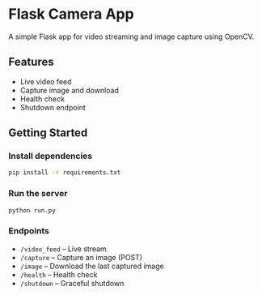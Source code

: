 # Flask Camera App

A simple Flask app for video streaming and image capture using OpenCV.

## Features

- Live video feed
- Capture image and download
- Health check
- Shutdown endpoint

## Getting Started

### Install dependencies

```bash
pip install -r requirements.txt
```

### Run the server

```bash
python run.py
```

### Endpoints

- `/video_feed` – Live stream
- `/capture` – Capture an image (POST)
- `/image` – Download the last captured image
- `/health` – Health check
- `/shutdown` – Graceful shutdown
